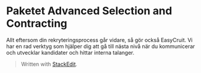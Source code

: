 
# Paketet Advanced Selection and Contracting

Allt eftersom din rekryteringsprocess går vidare, så gör också EasyCruit. Vi har en rad verktyg som hjälper dig att gå till nästa nivå när du kommunicerar och utvecklar kandidater och hittar interna talanger.

<p></p>

> Written with [StackEdit](https://stackedit.io/).
<!--stackedit_data:
eyJoaXN0b3J5IjpbMjExNTI3OTczNSwtMTUzMTUzNzk0Ml19
-->